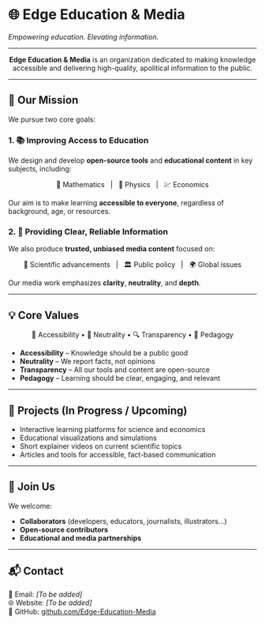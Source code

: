 <p align="center">
  <h1>🌐 Edge Education & Media</h1>
  <em>Empowering education. Elevating information.</em>
</p>

---

<p align="center">
  <strong>Edge Education & Media</strong> is an organization dedicated to making knowledge accessible and delivering high-quality, apolitical information to the public.
</p>

---

## 🎯 Our Mission

We pursue two core goals:

### 1. 📚 <strong>Improving Access to Education</strong>
We design and develop **open-source tools** and **educational content** in key subjects, including:
<p align="center">
🧮 Mathematics &nbsp;&nbsp;|&nbsp;&nbsp; 🧪 Physics &nbsp;&nbsp;|&nbsp;&nbsp; 💹 Economics
</p>

Our aim is to make learning **accessible to everyone**, regardless of background, age, or resources.

### 2. 📰 <strong>Providing Clear, Reliable Information</strong>
We also produce **trusted, unbiased media content** focused on:
<p align="center">
🧬 Scientific advancements &nbsp;&nbsp;|&nbsp;&nbsp; 🏛️ Public policy &nbsp;&nbsp;|&nbsp;&nbsp; 🌍 Global issues
</p>

Our media work emphasizes **clarity**, **neutrality**, and **depth**.

---

## 💡 Core Values
<p align="center">
📖 Accessibility • 🎯 Neutrality • 🔍 Transparency • 🧠 Pedagogy
</p>

- **Accessibility** – Knowledge should be a public good  
- **Neutrality** – We report facts, not opinions  
- **Transparency** – All our tools and content are open-source  
- **Pedagogy** – Learning should be clear, engaging, and relevant  

---

## 🚧 Projects (In Progress / Upcoming)

- Interactive learning platforms for science and economics  
- Educational visualizations and simulations  
- Short explainer videos on current scientific topics  
- Articles and tools for accessible, fact-based communication  

---

## 🤝 Join Us

We welcome:
- **Collaborators** (developers, educators, journalists, illustrators…)  
- **Open-source contributors**  
- **Educational and media partnerships**  

---

## 📬 Contact

<p align="center">

📧 Email: <em>[To be added]</em>  
🌐 Website: <em>[To be added]</em>  
🐙 GitHub: <a href="https://github.com/Edge-Education-Media">github.com/Edge-Education-Media</a>

</p>
